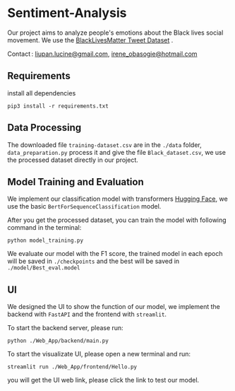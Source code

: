 Sentiment-Analysis
===================

Our project aims to analyze people's emotions about the Black lives social movement. We use the [BlackLivesMatter Tweet Dataset](https://www.kaggle.com/datasets/carlsonhoo/baselinedataset) .

Contact : [<liupan.lucine@gmail.com>](mailto:liupan.lucine@gmail.com), [<irene_obasogie@hotmail.com>](mailto:irene_obasogie@hotmail.com)

## Requirements

install all dependencies

```shell
pip3 install -r requirements.txt
```

## Data Processing

The downloaded file ```training-dataset.csv``` are in the `./data` folder, `data_preparation.py` process it and give the file `Black_dataset.csv`, we use the processed dataset directly in our project.

## Model Training and Evaluation

We implement our classification model with transformers [Hugging Face](https://huggingface.co/docs/transformers/index), we use the basic `BertForSequenceClassification` model. 

After you get the processed dataset, you can train the model with following command in the terminal:

```shell
python model_training.py
```

We evaluate our model with the F1 score, the trained model in each epoch will be saved in `./checkpoints` and the best will be saved in `./model/Best_eval.model`

## UI

We designed the UI to show the function of our model, we implement the backend with `FastAPI` and the frontend with `streamlit`.

To start the backend server, please run:

```shell
python ./Web_App/backend/main.py
```

To start the visualizate UI, please open a new terminal and run:

```shell
streamlit run ./Web_App/frontend/Hello.py 
```

you will get the UI web link, please click the link to test our model. 
